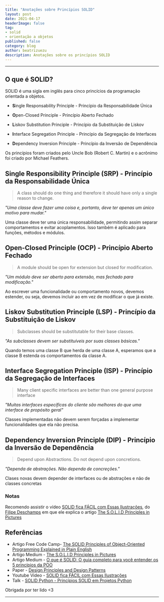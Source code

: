 ```yaml
---
title: "Anotações sobre Princípios SOLID"
layout: post
date: 2021-04-17
headerImage: false
tag:
- solid
- orientação a objetos
published: false
category: blog
author: beatrizuezu
description: Anotações sobre os princípios SOLID
---
```



---

## O que é SOLID?

SOLID é uma sigla em inglês para cinco princícios da programação orientada a objetos.

- **S**ingle Responsability Principle - Princípio da Responsabilidade Única

- **O**pen-Closed Principle - Princípio Aberto Fechado

- **L**iskov Substitution Principle - Princípio da Substituição de Liskov

- **I**nterface Segregation Principle - Princípio da Segregação de Interfaces

- **D**ependency Inversion Principle - Princípio da Inversão de Dependência

Os princípios foram criados pelo Uncle Bob (Robert C. Martin) e o acrônimo foi criado por Michael Feathers.

## Single Responsibility Principle (SRP) - Princípio da Responsabilidade Única
> A class should do one thing and therefore it should have only a single reason to change.

*"Uma classe deve fazer uma coisa e, portanto, deve ter apenas um único motivo para mudar."*

Uma classe deve ter uma única responsabilidade, permitindo assim separar comportamentos e evitar acoplamentos.
Isso também é aplicado para funções, métodos e módulos.


## Open-Closed Principle (OCP) - Princípio Aberto Fechado
> A module should be open for extension but closed for modification.

*"Um módulo deve ser aberto para extensão, mas fechado para modificação."*

Ao escrever uma funcionalidade ou comportamento novos, devemos estender, ou seja, devemos incluir ao em vez de modificar o que já existe.


## Liskov Substitution Principle (LSP) - Princípio da Substituição de Liskov

> Subclasses should be substitutable for their base classes.

*"As subclasses devem ser substituíveis por suas classes básicas."*

Quando temos uma classe B que herda de uma classe A, esperamos que a classe B estenda os comportamentos da classe A.


## Interface Segregation Principle (ISP) - Princípio da Segregação de Interfaces

> Many client specific interfaces are better than one general purpose interface

*"Muitas interfaces específicas do cliente são melhores do que uma interface de propósito geral"*

Classes implementadas não devem serem forçadas a implementar funcionalidades que ela não precisa.


## Dependency Inversion Principle (DIP) - Princípio da Inversão de Dependência

> Depend upon Abstractions. Do not depend upon concretions.

*"Dependa de abstrações. Não dependa de concreções."*

Clases novas devem depender de interfaces ou de abstrações e não de classes concretas


### Notas
 Recomendo assistir o vídeo [SOLID fica FÁCIL com Essas Ilustrações](https://www.youtube.com/watch?v=6SfrO3D4dHM), do [Filipe Deschamps](https://twitter.com/FilipeDeschamps) em que ele explica o artigo [The S.O.L.I.D Principles in Pictures](https://medium.com/backticks-tildes/the-s-o-l-i-d-principles-in-pictures-b34ce2f1e898)

## Referências

- Artigo Free Code Camp- [The SOLID Principles of Object-Oriented Programming Explained in Plain English](https://www.freecodecamp.org/news/solid-principles-explained-in-plain-english/)
- Artigo Medium - [The S.O.L.I.D Principles in Pictures](https://medium.com/backticks-tildes/the-s-o-l-i-d-principles-in-pictures-b34ce2f1e898)
- Artigo Medium - [O que é SOLID: O guia completo para você entender os 5 princípios da POO](https://medium.com/desenvolvendo-com-paixao/o-que-%C3%A9-solid-o-guia-completo-para-voc%C3%AA-entender-os-5-princ%C3%ADpios-da-poo-2b937b3fc530)
- Paper - [Design Principles and Design Patterns](https://fi.ort.edu.uy/innovaportal/file/2032/1/design_principles.pdf)
- Youtube Video - [SOLID fica FÁCIL com Essas Ilustrações](https://www.youtube.com/watch?v=6SfrO3D4dHM)
- Talk - [SOLID Python - Princípios SOLID em Projetos Python](https://pgrangeiro.github.io/solid-python-talk/)

Obrigada por ter lido <3

---
